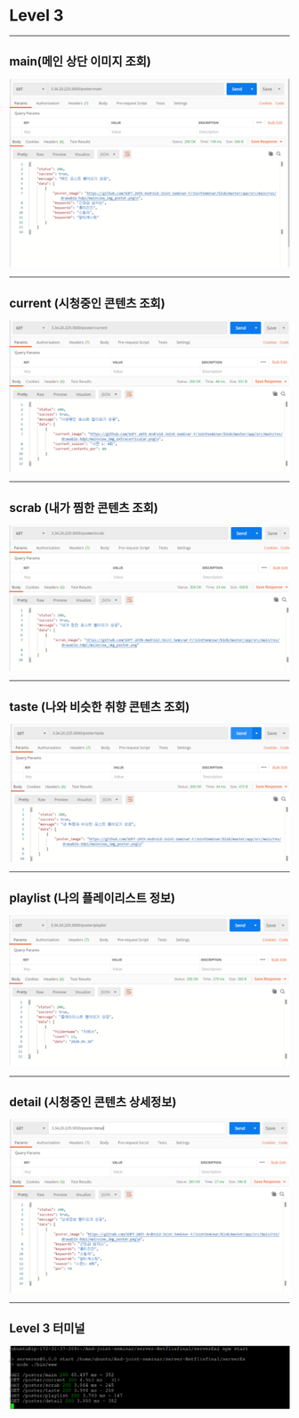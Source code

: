 # **Level 3**
- - -
## **main(메인 상단 이미지 조회)**
![title](https://github.com/our-sopt-server-team7/hyeonjooo/blob/master/homework6/level3/main.png)

- - -
## **current (시청중인 콘텐츠 조회)**
![title](https://github.com/our-sopt-server-team7/hyeonjooo/blob/master/homework6/level3/current.png)

- - -
## **scrab (내가 찜한 콘텐츠 조회)**
![title](https://github.com/our-sopt-server-team7/hyeonjooo/blob/master/homework6/level3/scrab.png)

- - -
## **taste (나와 비슷한 취향 콘텐츠 조회)**
![title](https://github.com/our-sopt-server-team7/hyeonjooo/blob/master/homework6/level3/taste.png)

- - -
## **playlist (나의 플레이리스트 정보)**
![title](https://github.com/our-sopt-server-team7/hyeonjooo/blob/master/homework6/level3/playlist.png)

- - -
## **detail (시청중인 콘텐츠 상세정보)**
![title](https://github.com/our-sopt-server-team7/hyeonjooo/blob/master/homework6/level3/detail.png)

- - -
## **Level 3 터미널**
![title](https://github.com/our-sopt-server-team7/hyeonjooo/blob/master/homework6/level3/terminal.png)